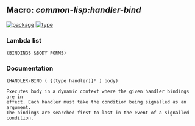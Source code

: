 ## Macro: ***common-lisp:handler-bind***
[![package](https://img.shields.io/badge/Package-COMMON--LISP-5f9ea0.svg?style=social&colorA=999999)](../) [![type](https://img.shields.io/badge/Type-Macro-5f9ea0.svg?style=social&colorA=999999)](../#macro) 
### Lambda list
```
(BINDINGS &BODY FORMS)
```
### Documentation
```
(HANDLER-BIND ( {(type handler)}* ) body)

Executes body in a dynamic context where the given handler bindings are in
effect. Each handler must take the condition being signalled as an argument.
The bindings are searched first to last in the event of a signalled
condition.
```
